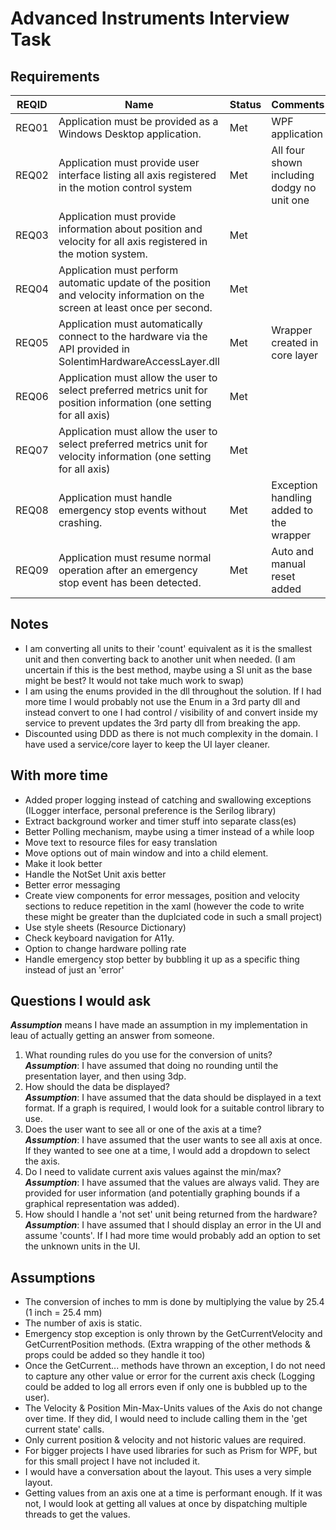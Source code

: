 # Advanced Instruments Interview Task

## Requirements

|REQID|Name|Status|Comments|
|-|-|-|-|
|REQ01| Application must be provided as a Windows Desktop application.| Met | WPF application |
|REQ02| Application must provide user interface listing all axis registered in the motion control system| Met | All four shown including dodgy no unit one |
|REQ03| Application must provide information about position and velocity for all axis registered in the motion system.| Met |  |
|REQ04| Application must perform automatic update of the position and velocity information on the screen at least once per second.| Met |  |
|REQ05| Application must automatically connect to the hardware via the API provided in SolentimHardwareAccessLayer.dll| Met | Wrapper created in core layer |
|REQ06| Application must allow the user to select preferred metrics unit for position information (one setting for all axis)| Met |  |
|REQ07| Application must allow the user to select preferred metrics unit for velocity information (one setting for all axis)| Met |  |
|REQ08| Application must handle emergency stop events without crashing.| Met | Exception  handling added to the wrapper |
|REQ09| Application must resume normal operation after an emergency stop event has been detected.| Met | Auto and manual reset added |


## Notes
* I am converting all units to their 'count' equivalent as it is the smallest unit and then converting back to another unit when needed.  (I am uncertain if this is the best method, maybe using a SI unit as the base might be best?  It would not take much work to swap)
* I am using the enums provided in the dll throughout the solution.  If I had more time I would probably not use the Enum in a 3rd party dll and instead convert to one I had control / visibility of and convert inside my service to prevent updates the 3rd party dll from breaking the app.
* Discounted using DDD as there is not much complexity in the domain.  I have used a service/core layer to keep the UI layer cleaner.


## With more time
* Added proper logging instead of catching and swallowing exceptions (ILogger interface, personal preference is the Serilog library)
* Extract background worker and timer stuff into separate class(es)
* Better Polling mechanism, maybe using a timer instead of a while loop
* Move text to resource files for easy translation
* Move options out of main window and into a child element.
* Make it look better
* Handle the NotSet Unit axis better
* Better error messaging
* Create view components for error messages, position and velocity sections to reduce repetition in the xaml (however the code to write these might be greater than the duplciated code in  such a small  project)
* Use style sheets (Resource Dictionary)
* Check keyboard navigation for A11y.
* Option to change hardware polling rate
* Handle emergency stop better by bubbling it up as a specific thing instead of just an 'error'

## Questions I would ask

***Assumption*** means I have made an assumption in my implementation in leau of actually getting an answer from someone.

1. What rounding rules do you use for the conversion of units?\
  ***Assumption***: I have assumed that doing no rounding until the presentation layer, and then using 3dp.
1. How should the data be displayed?\
  ***Assumption***: I have assumed that the data should be displayed in a text format.  If a graph is required, I would look for a suitable control library to use.
1. Does the user want to see all or one of the axis at a time?\
  ***Assumption***: I have assumed that the user wants to see all axis at once.  If they wanted to see one at a time, I would add a dropdown to select the axis.
1. Do I need to validate current axis values against the min/max?\
  ***Assumption***: I have assumed that the values are always valid. They are provided for user information (and potentially graphing bounds if a graphical representation was added).
1. How should I handle a 'not set' unit being returned from the hardware?\
  ***Assumption***: I have assumed that I should display an error in the UI and assume 'counts'.  If I had more time would probably add an option to set the unknown units in the UI.


## Assumptions
* The conversion of inches to mm is done by multiplying the value by 25.4 (1 inch = 25.4 mm)
* The number of axis is static.
* Emergency stop exception is only thrown by the GetCurrentVelocity and GetCurrentPosition methods. (Extra wrapping of the other methods & props could be added so they handle it too)
* Once the GetCurrent... methods have thrown an exception, I do not need to capture any other value or error for the current axis check (Logging could be added to log all errors even if only one is bubbled up to the user).
* The Velocity & Position Min-Max-Units values of the Axis do not change over time.  If they did, I would need to include calling them in the 'get current state' calls.
* Only current position & velocity and not historic values are required.
* For bigger projects I have used libraries for such as Prism for WPF, but for this small project I have not included it.
* I would have a conversation about the layout.  This uses a very simple layout.
* Getting values from an axis one at a time is performant enough. If it was not, I would look at getting all values at once by dispatching multiple threads to get the values.